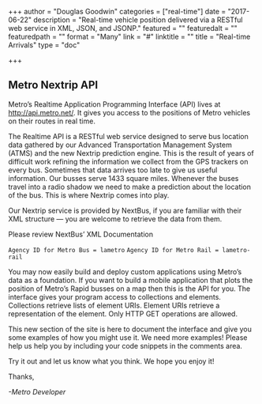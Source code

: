 +++
author = "Douglas Goodwin"
categories = ["real-time"]
date = "2017-06-22"
description = "Real-time vehicle position delivered via a RESTful web service in XML, JSON, and JSONP."
featured = ""
featuredalt = ""
featuredpath = ""
format = "Many"
link = "#"
linktitle = ""
title = "Real-time Arrivals"
type = "doc"

+++
## Metro Nextrip API

Metro’s Realtime Application Programming Interface (API) lives at http://api.metro.net/. It gives you access to the positions of Metro vehicles on their routes in real time.

The Realtime API is a RESTful web service designed to serve bus location data gathered by our Advanced Transportation Management System (ATMS) and the new Nextrip prediction engine. This is the result of years of difficult work refining the information we collect from the GPS trackers on every bus. Sometimes that data arrives too late to give us useful information. Our busses serve 1433 square miles. Whenever the buses travel into a radio shadow we need to make a prediction about the location of the bus. This is where Nextrip comes into play.

Our Nextrip service is provided by NextBus, if you are familiar with their XML structure — you are welcome to retrieve the data from them.

Please review NextBus’ XML Documentation

`Agency ID for Metro Bus = lametro`
`Agency ID for Metro Rail = lametro-rail`

You may now easily build and deploy custom applications using Metro’s data as a foundation. If you want to build a mobile application that plots the position of Metro’s Rapid busses on a map then this is the API for you. The interface gives your program access to collections and elements. Collections retrieve lists of element URIs. Element URIs retrieve a representation of the element. Only HTTP GET operations are allowed.

This new section of the site is here to document the interface and give you some examples of how you might use it. We need more examples! Please help us help you by including your code snippets in the comments area.

Try it out and let us know what you think. We hope you enjoy it!

Thanks,

_-Metro Developer_